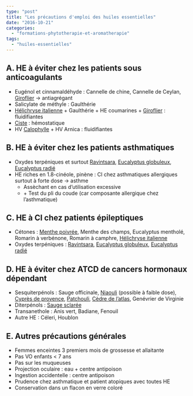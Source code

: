 ```yaml
---
type: "post"
title: "Les précautions d'emploi des huiles essentielles"
date: "2016-10-21"
categories:
  - "formations-phytotherapie-et-aromatherapie"
tags:
  - "huiles-essentielles"
---
```


## A. HE à éviter chez les patients sous anticoagulants

- Eugénol et cinnamaldéhyde : Cannelle de chine, Cannelle de Ceylan, [Giroflier](http://pharmacie.marionetmarin.fr/aromatherapie/giroflier/) → antiagrégant
- Salicylate de méthyle : Gaulthérie
- [Hélichryse italienne](http://pharmacie.marionetmarin.fr/aromatherapie/helicryse-italienne/) + Gaulthérie + HE coumarines + [Giroflier](http://pharmacie.marionetmarin.fr/aromatherapie/giroflier/) : fluidifiantes
- [Ciste](http://pharmacie.marionetmarin.fr/aromatherapie/ciste-ladanifere/) : hémostatique
- HV [Calophylle](http://pharmacie.marionetmarin.fr/aromatherapie/calophylle/) + HV Arnica : fluidifiantes

## B. HE à éviter chez les patients asthmatiques

- Oxydes terpéniques et surtout [Ravintsara](http://pharmacie.marionetmarin.fr/aromatherapie/ravintsara/), [Eucalyptus globuleux](http://pharmacie.marionetmarin.fr/aromatherapie/eucalyptus-globuleux/), [Eucalyptus radié](http://pharmacie.marionetmarin.fr/aromatherapie/eucalyptus-radie/)
- HE riches en 1.8-cinéole, pinène : CI chez asthmatiques allergiques surtout à forte dose → asthme
  - Assèchant en cas d’utilisation excessive
  - \+ Test du pli du coude (car composante allergique chez l’asthmatique)

## C. HE à CI chez patients épileptiques

- Cétones : [Menthe poivrée](http://pharmacie.marionetmarin.fr/aromatherapie/menthe-poivree/), Menthe des champs, Eucalyptus mentholé, Romarin à verbénone, Romarin à camphre, [Hélichryse italienne](http://pharmacie.marionetmarin.fr/aromatherapie/helicryse-italienne/)
- Oxydes terpéniques : [Ravintsara](http://pharmacie.marionetmarin.fr/aromatherapie/ravintsara/), [Eucalyptus globuleux](http://pharmacie.marionetmarin.fr/aromatherapie/eucalyptus-globuleux/), [Eucalyptus radié](http://pharmacie.marionetmarin.fr/aromatherapie/eucalyptus-radie/)

## D. HE à éviter chez ATCD de cancers hormonaux dépendant

- Sesquiterpénols : Sauge officinale, [Niaouli](http://pharmacie.marionetmarin.fr/aromatherapie/niaouli/) (possible à faible dose), [Cyprès de provence](http://pharmacie.marionetmarin.fr/aromatherapie/cypres/), [Patchouli](http://pharmacie.marionetmarin.fr/aromatherapie/patchouli/), [Cèdre de l’atlas](http://pharmacie.marionetmarin.fr/aromatherapie/cedre-de-latlas/), Genévrier de Virginie
- Diterpénols : [Sauge sclarée](http://pharmacie.marionetmarin.fr/aromatherapie/sauge-sclaree/)
- Transanethole : Anis vert, Badiane, Fenouil
- Autre HE : Céleri, Houblon

## E. Autres précautions générales

- Femmes enceintes 3 premiers mois de grossesse et allaitante
- Pas VO enfants < 7 ans
- Pas sur les muqueuses
- Projection oculaire : eau + centre antipoison
- Ingestion accidentelle : centre antipoison
- Prudence chez asthmatique et patient atopiques avec toutes HE
- Conservation dans un flacon en verre coloré

